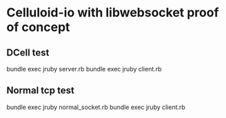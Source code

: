 # Celluloid-io with libwebsocket proof of concept

## DCell test
  bundle exec jruby server.rb
  bundle exec jruby client.rb
  
  
## Normal tcp test
  bundle exec jruby normal_socket.rb
  bundle exec jruby client.rb